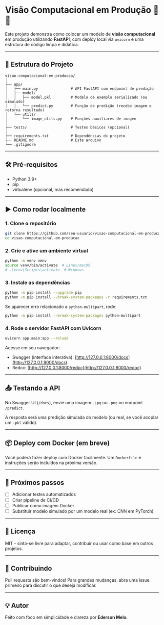 # Visão Computacional em Produção 🚀📸

Este projeto demonstra como colocar um modelo de **visão computacional** em produção utilizando **FastAPI**, com deploy local via `uvicorn` e uma estrutura de código limpa e didática.

---

## 📂 Estrutura do Projeto

```
visao-computacional-em-producao/
│
├── app/
│   ├── main.py               # API FastAPI com endpoint de predição
│   ├── model/
│   │   ├── model.pkl         # Modelo de exemplo serializado (ou simulado)
│   │   └── predict.py        # Função de predição (recebe imagem e retorna resultado)
│   └── utils/
│       └── image_utils.py    # Funções auxiliares de imagem
│
├── tests/                    # Testes básicos (opcional)
│
├── requirements.txt          # Dependências do projeto
├── README.md                 # Este arquivo
└── .gitignore
```

---

## 🛠️ Pré-requisitos

- Python 3.9+
- pip
- virtualenv (opcional, mas recomendado)

---

## ▶️ Como rodar localmente

### 1. Clone o repositório

```bash
git clone https://github.com/seu-usuario/visao-computacional-em-producao.git
cd visao-computacional-em-producao
```

### 2. Crie e ative um ambiente virtual

```bash
python -m venv venv
source venv/bin/activate  # Linux/macOS
# .\venv\Scripts\activate  # Windows
```

### 3. Instale as dependências

```bash
python -m pip install --upgrade pip
python -m pip install --break-system-packages -r requirements.txt
```

Se aparecer erro relacionado a `python-multipart`, rode:
```bash
python -m pip install --break-system-packages python-multipart
```

### 4. Rode o servidor FastAPI com Uvicorn

```bash
uvicorn app.main:app --reload
```

Acesse em seu navegador:

- Swagger (interface interativa): [http://127.0.0.1:8000/docs](http://127.0.0.1:8000/docs)
- Redoc: [http://127.0.0.1:8000/redoc](http://127.0.0.1:8000/redoc)

---

## 📤 Testando a API

No Swagger UI (`/docs`), envie uma imagem `.jpg` ou `.png` no endpoint `/predict`.

A resposta será uma predição simulada do modelo (ou real, se você acoplar um `.pkl` válido).

---

## 📦 Deploy com Docker (em breve)

Você poderá fazer deploy com Docker facilmente. Um `Dockerfile` e instruções serão incluídos na próxima versão.

---

## 📌 Próximos passos

- [ ] Adicionar testes automatizados
- [ ] Criar pipeline de CI/CD
- [ ] Publicar como imagem Docker
- [ ] Substituir modelo simulado por um modelo real (ex: CNN em PyTorch)

---

## 📄 Licença

MIT - sinta-se livre para adaptar, contribuir ou usar como base em outros projetos.

---

## 🤝 Contribuindo

Pull requests são bem-vindos! Para grandes mudanças, abra uma issue primeiro para discutir o que deseja modificar.

---

## 💡 Autor

Feito com foco em simplicidade e clareza por **Ederson Melo**.

